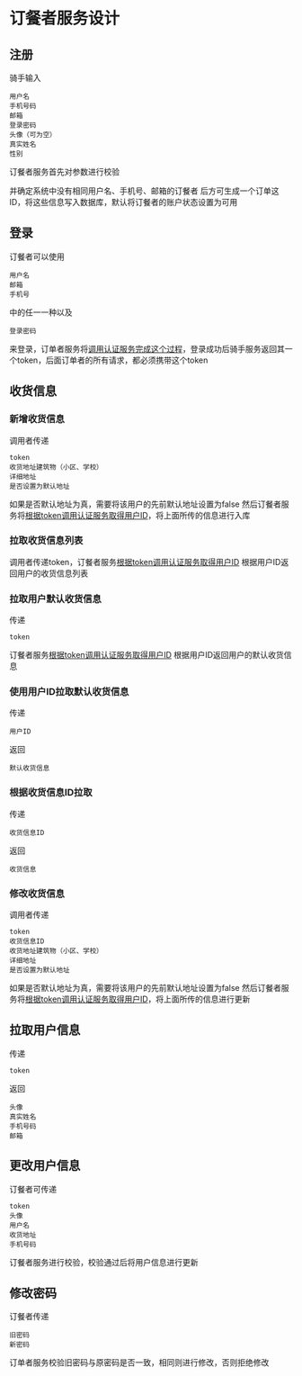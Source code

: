 # 订餐者服务设计

## 注册

骑手输入

```
用户名
手机号码
邮箱
登录密码
头像（可为空）
真实姓名
性别
```

订餐者服务首先对参数进行校验

并确定系统中没有相同用户名、手机号、邮箱的订餐者
后方可生成一个订单这ID，将这些信息写入数据库，默认将订餐者的账户状态设置为可用

## 登录

订餐者可以使用

```
用户名
邮箱
手机号
```

中的任一一种以及

```
登录密码
```

来登录，订单者服务将[调用认证服务完成这个过程](../基础设施服务群设计.md#认证)，登录成功后骑手服务返回其一个token，后面订单者的所有请求，都必须携带这个token

## 收货信息

### 新增收货信息

调用者传递

```
token
收货地址建筑物（小区、学校）
详细地址
是否设置为默认地址
```

如果是否默认地址为真，需要将该用户的先前默认地址设置为false
然后订餐者服务将[根据token调用认证服务取得用户ID](./../基础设施服务群设计.md#鉴权)，将上面所传的信息进行入库

### 拉取收货信息列表

调用者传递token，订餐者服务[根据token调用认证服务取得用户ID](./../基础设施服务群设计.md#鉴权)
根据用户ID返回用户的收货信息列表

### 拉取用户默认收货信息

传递

```
token
```

订餐者服务[根据token调用认证服务取得用户ID](./../基础设施服务群设计.md#鉴权)
根据用户ID返回用户的默认收货信息

### 使用用户ID拉取默认收货信息

传递

```
用户ID
```

返回

```
默认收货信息
```

### 根据收货信息ID拉取

传递

```
收货信息ID
```

返回

```
收货信息
```

### 修改收货信息

调用者传递

```
token
收货信息ID
收货地址建筑物（小区、学校）
详细地址
是否设置为默认地址
```

如果是否默认地址为真，需要将该用户的先前默认地址设置为false
然后订餐者服务将[根据token调用认证服务取得用户ID](./../基础设施服务群设计.md#鉴权)，将上面所传的信息进行更新

## 拉取用户信息

传递

```
token
```

返回

```
头像
真实姓名
手机号码
邮箱
```

## 更改用户信息

订餐者可传递

```
token
头像
用户名
收货地址
手机号码
```

订餐者服务进行校验，校验通过后将用户信息进行更新

## 修改密码

订餐者传递

```token
旧密码
新密码
```

订单者服务校验旧密码与原密码是否一致，相同则进行修改，否则拒绝修改